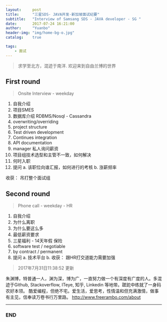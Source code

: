 ```yaml
---
layout:     post
title:      "三星SDS- JAVA开发-新加坡面试纪要"
subtitle:   "Interview of Samsang SDS - JAVA developer - SG "
date:       2017-07-24 16:21:00
author:     "Yuanbo"
header-img: "img/home-bg-o.jpg"
catalog:    true

tags:
    - 面试
---
```


> 求学至北方，混迹于南洋. 欢迎来到自由兰博的世界

## First round

>Onsite Interview - weekday 

1. 自我介绍
2. 项目SMES
3. 数据库介绍 RDBMS/Nosql - Cassandra  
4. overwriting/overriding
5. project structure
6. Test driven development
7. Continues integration
8. API documentation
9. manager 私人询问薪资
10. 项目组技术选型和主管不一致，如何解决
11. 何时入职
12. 提问 
    a. 该职位向谁汇报，如何进行的考核
    b. 涨薪频率

收获： 吊打整个面试组 

## Second round

>Phone call - weekday - HR

1. 自我介绍 
2. 为什么离职
3. 为什么要这么多
4. 最低薪资要求
5. 三星福利 - 14天年假 保险
6. software test / negotiable
7. by contract / permanent
8. 提问 
    a. 技术平台
    b. 
收获： 跟HR打交道能力需要加强

> 2017年7月31日11:38:52 更新

朱渊博，特普通一人，渊为深，博为广，一直努力做一个有深度有广度的人。多混迹于Github, Stackoverflow, ITeye, 知乎, Linkedin 等地带。蹉跎中练就了一身码农好本领。 酷爱编程，但绝不宅。爱生活，爱思考，性情温和但充满激情，做事有主见，信奉读万卷书行万里路。
<http://www.freerambo.com/about>

---

### END

